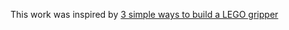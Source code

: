 This work was inspired by [3 simple ways to build a LEGO gripper](https://www.youtube.com/watch?v=vgqzm2A4Fe0&t=162s)